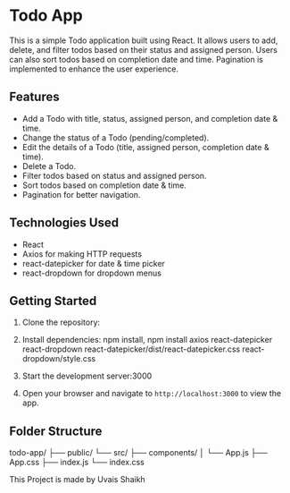 # Todo App

This is a simple Todo application built using React. It allows users to add, delete, and filter todos based on their status and assigned person. Users can also sort todos based on completion date and time. Pagination is implemented to enhance the user experience.

## Features

- Add a Todo with title, status, assigned person, and completion date & time.
- Change the status of a Todo (pending/completed).
- Edit the details of a Todo (title, assigned person, completion date & time).
- Delete a Todo.
- Filter todos based on status and assigned person.
- Sort todos based on completion date & time.
- Pagination for better navigation.

## Technologies Used

- React
- Axios for making HTTP requests
- react-datepicker for date & time picker
- react-dropdown for dropdown menus

## Getting Started

1. Clone the repository: 


2. Install dependencies:
              npm install,
              npm install axios react-datepicker react-dropdown react-datepicker/dist/react-datepicker.css react-dropdown/style.css


  
4. Start the development server:3000


5. Open your browser and navigate to `http://localhost:3000` to view the app.

## Folder Structure

todo-app/
├── public/
└── src/
├── components/
│ └── App.js
├── App.css
├── index.js
└── index.css

This Project is made by Uvais Shaikh
